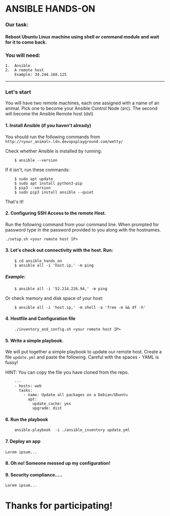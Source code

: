 # ANSIBLE HANDS-ON

### Our task:

#### Reboot Ubuntu Linux machine using shell or command module and wait for it to come back.

### You will need:

    1.  Ansible
    2.  A remote host
        Example: 34.244.168.125
------
### Let's start

You will have two remote machines, each one assigned with a name of an animal. 
Pick one to become your Ansible Control Node (src). The second will become the Ansible Remote host (dst)

#### 1. Install Ansible (if you haven't already)

You should run the following commands from `http://<your_animal>.ldn.devopsplayground.com/wetty/`

Check whether Ansible is installed by running:
        
        $ ansible --version

If it isn't, run these commands:
        
        $ sudo apt update
        $ sudo apt install python3-pip
        $ pip3 --version
        $ sudo pip3 install ansible --quiet

That's it!

#### 2. Configuring SSH Access to the remote Host. 

Run the following command from your command line. When prompted for password type in the password provided to you along with the hostnames.

    ./setup.sh <your remote host IP>   

#### 3. Let's check out connectivity with the host. Run:
        $ cd ansible_hands_on
        $ ansible all -i 'host.ip,' -m ping    
##### Example:   
        $ ansible all -i '52.214.226.94,' -m ping

 Or check memory and disk space of your host:

        $ ansible all -i 'host.ip,' -m shell -a 'free -m && df -h'

#### 4. Hostfile and Configuration file

        ./inventory_and_config.sh <your remote host IP>

#### 5. Write a simple playbook.

We will put together a simple playbook to update our remote host. 
Create a file `update.yml` and paste the following. Careful with the spaces - YAML is fussy! 
    
HINT: You can copy the file you have cloned from the repo. 

        ---
        - hosts: web
          tasks:
            - name: Update all packages on a Debian/Ubuntu
              apt:
                update_cache: yes
                upgrade: dist


#### 6. Run the playbook

        ansible-playbook  -i ./ansible_inventory update.yml


#### 7. Deploy an app

    Lorem ipsum...  

#### 8. Oh no! Someone messed up my configuration!


#### 9. Security compliance.....

    Lorem ipsum...  

# Thanks for participating!